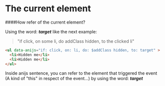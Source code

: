 The current element
==========================

####How refer of the current element?

Using the word: ***target*** like the next example:

> "if click, on some li, do addClass hidden, to the clicked li"
```html
<ul data-anijs="if: click, on: li, do: $addClass hidden, to: target" >
  <li>Hidden me</li>
  <li>Hidden me</li>
</ul>
```


Inside anijs sentence, you can refer to the element that triggered the event (A kind of "this" in respect of the event...) by using the word: ***target***